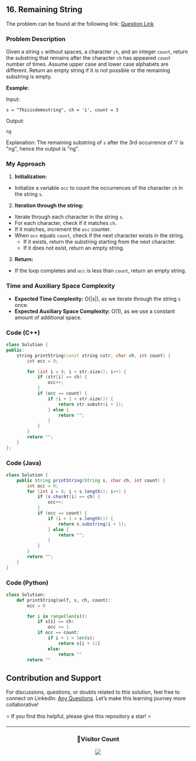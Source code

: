 ## 16. Remaining String

The problem can be found at the following link: [Question Link](https://www.geeksforgeeks.org/problems/remaining-string3515/1)

### Problem Description

Given a string `s` without spaces, a character `ch`, and an integer `count`, return the substring that remains after the character `ch` has appeared `count` number of times. Assume upper case and lower case alphabets are different. Return an empty string if it is not possible or the remaining substring is empty.

**Example:**

Input:
```
s = "Thisisdemostring", ch = 'i', count = 3
```
Output:
```
ng
```
Explanation:
The remaining substring of `s` after the 3rd occurrence of 'i' is "ng", hence the output is "ng".

### My Approach

1. **Initialization:**
- Initialize a variable `occ` to count the occurrences of the character `ch` in the string `s`.

2. **Iteration through the string:**
- Iterate through each character in the string `s`.
- For each character, check if it matches `ch`.
- If it matches, increment the `occ` counter.
- When `occ` equals `count`, check if the next character exists in the string.
  - If it exists, return the substring starting from the next character.
  - If it does not exist, return an empty string.

3. **Return:**
- If the loop completes and `occ` is less than `count`, return an empty string.

### Time and Auxiliary Space Complexity

- **Expected Time Complexity:** O(|s|), as we iterate through the string `s` once.
- **Expected Auxiliary Space Complexity:** O(1), as we use a constant amount of additional space.

### Code (C++)

```cpp
class Solution {
public:
    string printString(const string &str, char ch, int count) {
        int occ = 0;

        for (int i = 0; i < str.size(); i++) {
            if (str[i] == ch) {
                occ++;
            }
            if (occ == count) {
                if (i + 1 < str.size()) {
                    return str.substr(i + 1);
                } else {
                    return "";
                }
            }
        }
        return "";
    }
};
```

### Code (Java)

```java
class Solution {
    public String printString(String s, char ch, int count) {
        int occ = 0;
        for (int i = 0; i < s.length(); i++) {
            if (s.charAt(i) == ch) {
                occ++;
            }
            if (occ == count) {
                if (i + 1 < s.length()) {
                    return s.substring(i + 1);
                } else {
                    return "";
                }
            }
        }
        return "";
    }
}
```

### Code (Python)

```python
class Solution:
    def printString(self, s, ch, count):
        occ = 0

        for i in range(len(s)):
            if s[i] == ch:
                occ += 1
            if occ == count:
                if i + 1 < len(s):
                    return s[i + 1:]
                else:
                    return ""
        return ""
```

## Contribution and Support

For discussions, questions, or doubts related to this solution, feel free to connect on LinkedIn: [Any Questions](https://www.linkedin.com/in/het-patel-8b110525a/). Let’s make this learning journey more collaborative!

⭐ If you find this helpful, please give this repository a star! ⭐

---

<div align="center">
  <h3><b>📍Visitor Count</b></h3>
</div>

<p align="center">
  <img src="https://profile-counter.glitch.me/Hunterdii/count.svg" />
</p>
